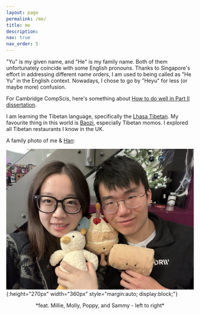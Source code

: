 ```yaml
---
layout: page
permalink: /me/
title: me
description: 
nav: true
nav_order: 5
---
```


"Yu" is my given name, and "He" is my family name. Both of them unfortunately 
coincide with some English pronouns. 
Thanks to Singapore's effort in addressing different name orders,
I am used to being called as "He Yu" in the English context. 
Nowadays, I chose to go by "Heyu" for less (or maybe more) confusion. 

For Cambridge CompScis, here's something about [How to do well in Part II dissertation](https://dransyhe.github.io/blog/2022/part-ii-dissertation/).

I am learning the Tibetan language, 
specifically the [Lhasa Tibetan](https://en.wikipedia.org/wiki/Lhasa_Tibetan).
My favourite thing in this world is [Baozi](https://en.wikipedia.org/wiki/Baozi), especially Tibetan momos. 
I explored all Tibetan restaurants I know in the UK.

A family photo of me & [Han](https://han.wales/): 

![family](../assets/img/family.jpg){:height="270px" width="360px" style="margin:auto; display:block;"}  
<p align="center">
*feat. Millie, Molly, Poppy, and Sammy - left to right*
</p>




